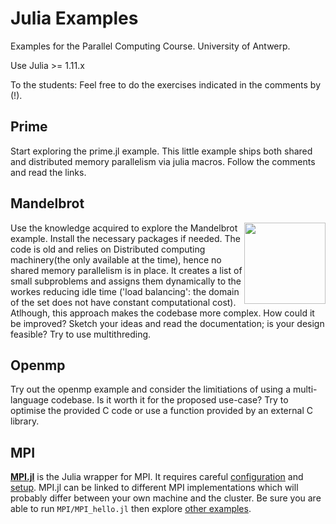 # Julia Examples

Examples for the Parallel Computing Course.
University of Antwerp.

Use Julia >= 1.11.x

To the students: Feel free to do the exercises indicated in the comments by (!).

## Prime
Start exploring the prime.jl example. This little example ships both shared and distributed memory parallelism via julia macros.
Follow the comments and read the links.

## Mandelbrot
<img src="https://github.com/user-attachments/assets/c9de94ce-d44a-45a3-b1a1-3e7113cf3a70" width="130" align="right">

Use the knowledge acquired to explore the Mandelbrot example.
Install the necessary packages if needed.
The code is old and relies on Distributed computing machinery(the only available at the time), hence no shared memory parallelism is in place.
It creates a list of small subproblems and assigns them dynamically to the workes reducing idle time ('load balancing': the domain of the set does not have constant computational cost). Atlhough, this approach makes the codebase more complex.
How could it be improved? Sketch your ideas and read the documentation; is your design feasible?
Try to use multithreding.

## Openmp
Try out the openmp example and consider the limitiations of using a multi-language codebase. Is it worth it for the proposed use-case?
Try to optimise the provided C code or use a function provided by an external C library.

## MPI
**[MPI.jl](https://juliaparallel.org/MPI.jl/latest/)** is the Julia wrapper for MPI. It requires careful [configuration](https://juliaparallel.org/MPI.jl/latest/configuration/#using_jll_mpi) and [setup](https://juliaparallel.org/MPI.jl/latest/usage/#Julia-wrapper-for-mpiexec).
MPI.jl can be linked to different MPI implementations which will probably differ between your own machine and the cluster.
Be sure you are able to run `MPI/MPI_hello.jl` then explore [other examples](https://juliaparallel.org/MPI.jl/latest/examples/02-broadcast/). 